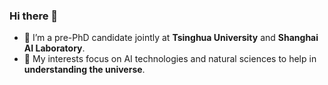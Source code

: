 ### Hi there 👋

- 🌱 I’m a pre-PhD candidate jointly at **Tsinghua University** and **Shanghai AI Laboratory**. 
- 🔭 My interests focus on AI technologies and natural sciences to help in **understanding the universe**.
